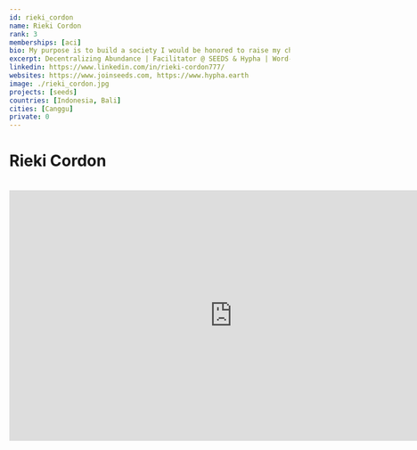 ```yaml
---
id: rieki_cordon
name: Rieki Cordon
rank: 3
memberships: [aci]
bio: My purpose is to build a society I would be honored to raise my children in. I envision a more-free, abundant, beautiful, paradise-society and am in service to the concepts, projects and visions that are demanding to be realized. I believe SEEDS is an integral aspect of our future societies that will transition our present culture into a world where people are supported in pursuing their passions and purpose. A world where local, healing-food is abundant and affordable. A world of interconnected collectives and economies that are owned by the people that comprise them. A world where the benefits and our global abundance is more equitably distributed for humanity and all life on our planet to flourish and thrive.I am involved in designing the protocols that comprise SEEDS, Hypha, Hypha DAO (The Peoples DAO), Light Food, Our NeighbourGood and The Heart Collaborative. I help organize and facilitate the progression of SEEDS and hold the space for our story to progress.
excerpt: Decentralizing Abundance | Facilitator @ SEEDS & Hypha | Word-Smithing a More Beautiful & Regenerative Civilization
linkedin: https://www.linkedin.com/in/rieki-cordon777/
websites: https://www.joinseeds.com, https://www.hypha.earth
image: ./rieki_cordon.jpg
projects: [seeds]
countries: [Indonesia, Bali]
cities: [Canggu]
private: 0
---
```

# Rieki Cordon

<BR>

<iframe src="https://player.vimeo.com/video/412276999" width="800" height="450" frameborder="0" allow="autoplay; fullscreen" allowfullscreen></iframe>

<BR>
